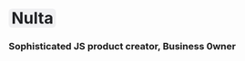
<h1 class="largest-title"> <span class="dark-heading" style="background: #e4e5e887;color: #202124;border-radius: 6px;padding: 0 5px;">Nulta</span></h1>
<h3> Sophisticated JS product creator, Business 0wner </h3>
